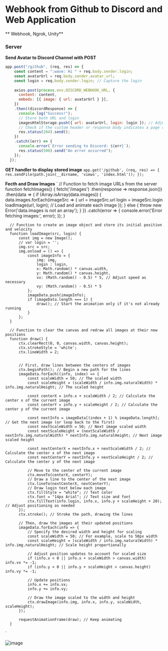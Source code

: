 # Webhook from Github to Discord and Web Application
** Webhook, Ngrok, Unity**

### Server

**Send Avatar to Discord Channel with POST**
```javascript
app.post("/github", (req, res) => {
    const content = ":wave: Hi " + req.body.sender.login;
    const avatarUrl = req.body.sender.avatar_url;
    const login = req.body.sender.login; // Capture the login
  
    axios.post(process.env.DISCORD_WEBHOOK_URL, {
      content: content,
      embeds: [{ image: { url: avatarUrl } }],
    })
    .then((discordResponse) => {
      console.log("Success!");
      // Store both URL and login
      imagesHtmlStorage.push({ url: avatarUrl, login: login }); // Adjust structure as needed
      // Check if the custom header or response body indicates a page refresh
      res.status(204).send();
    })
    .catch((err) => {
      console.error(`Error sending to Discord: ${err}`);
      res.status(500).send("An error occurred");
    });
  });
```

**GET handler to display stored image**
`
  app.get('/github', (req, res) => {
    res.sendFile(path.join(__dirname, 'views', 'index.html'));
  });
`

**Fecth and Draw Images**
`
  // Function to fetch image URLs from the server
      function fetchImages() {
          fetch('/images')
            .then(response => response.json())
            .then(data => {
              if (Array.isArray(data.images)) {
                data.images.forEach(imageSrc => {
                  url = imageSrc.url
                  login = imageSrc.login
                  loadImage(url, login); // Load and animate each image
                });
              } else {
                throw new Error('data.images is not an array');
              }
            })
            .catch(error => {
              console.error('Error fetching images:', error);
            });
        }
        
      
  
      // Function to create an image object and store its initial position and velocity
      function loadImage(src, login) {
          const img = new Image();
          // var login = '';
          img.src = src;
          img.onload = () => {
              const imageInfo = {
                  img: img,
                  login : login,
                  x: Math.random() * canvas.width,
                  y: Math.random() * canvas.height,
                  vx: (Math.random() - 0.5) * 5, // Adjust speed as necessary
                  vy: (Math.random() - 0.5) * 5
              };
              imageData.push(imageInfo);
              if (imageData.length === 1) {
                  draw(); // Start the animation only if it's not already running
              }
          };
      }
  
      // Function to clear the canvas and redraw all images at their new positions
      function draw() {
          ctx.clearRect(0, 0, canvas.width, canvas.height);
          ctx.strokeStyle = 'white';
          ctx.lineWidth = 2;
          
      
          // First, draw lines between the centers of images
          ctx.beginPath(); // Begin a new path for the lines
          imageData.forEach((info, index) => {
              const scaleWidth = 50; // The scaled width
              const scaleHeight = (scaleWidth / info.img.naturalWidth) * info.img.naturalHeight; // The scaled height
      
              const centerX = info.x + scaleWidth / 2; // Calculate the center x of the current image
              const centerY = info.y + scaleHeight / 2; // Calculate the center y of the current image
      
              const nextInfo = imageData[(index + 1) % imageData.length]; // Get the next image (or loop back to the first)
              const nextScaleWidth = 50; // Next image scaled width
              const nextScaleHeight = (nextScaleWidth / nextInfo.img.naturalWidth) * nextInfo.img.naturalHeight; // Next image scaled height
      
              const nextCenterX = nextInfo.x + nextScaleWidth / 2; // Calculate the center x of the next image
              const nextCenterY = nextInfo.y + nextScaleHeight / 2; // Calculate the center y of the next image
      
              // Move to the center of the current image
              ctx.moveTo(centerX, centerY);
              // Draw a line to the center of the next image
              ctx.lineTo(nextCenterX, nextCenterY);
              // Draw login text below each image
              ctx.fillStyle = "white"; // Text color
              ctx.font = "14px Arial"; // Text size and font
              ctx.fillText(info.login, info.x, info.y + scaleHeight + 20); // Adjust positioning as needed
          });
          ctx.stroke(); // Stroke the path, drawing the lines
      
          // Then, draw the images at their updated positions
          imageData.forEach(info => {
              // Specify the desired width and height for scaling
              const scaleWidth = 50; // For example, scale to 50px width
              const scaleHeight = (scaleWidth / info.img.naturalWidth) * info.img.naturalHeight; // Scale height proportionally
      
              // Adjust position updates to account for scaled size
              if (info.x < 0 || info.x + scaleWidth > canvas.width) info.vx *= -1;
              if (info.y < 0 || info.y + scaleHeight > canvas.height) info.vy *= -1;
      
              // Update positions
              info.x += info.vx;
              info.y += info.vy;
      
              // Draw the image scaled to the width and height
              ctx.drawImage(info.img, info.x, info.y, scaleWidth, scaleHeight);
          });
      
          requestAnimationFrame(draw); // Keep animating
      }
`

![image](https://github.com/BakariSp/Creaive-tech-24Spring/assets/46394756/f907c9be-6a32-451d-ae90-8a1288f87234)
